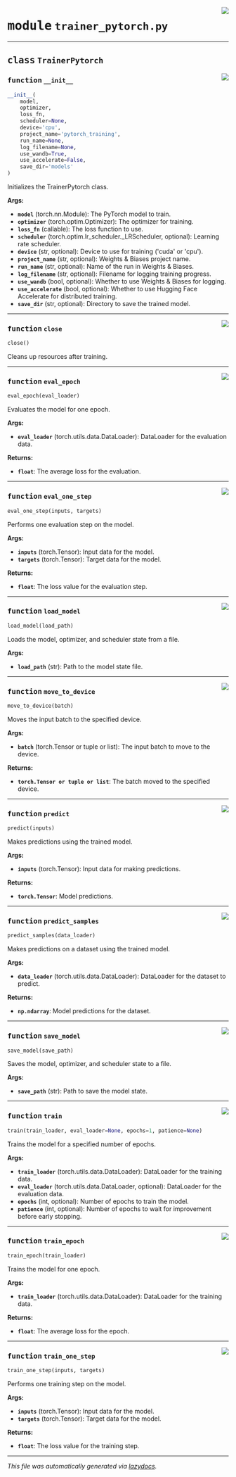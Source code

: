 <!-- markdownlint-disable -->

<a href="../trainer_pytorch/trainer_pytorch.py#L0"><img align="right" style="float:right;" src="https://img.shields.io/badge/-source-cccccc?style=flat-square"></a>

# <kbd>module</kbd> `trainer_pytorch.py`






---

## <kbd>class</kbd> `TrainerPytorch`




<a href="../trainer_pytorch/trainer_pytorch.py#L9"><img align="right" style="float:right;" src="https://img.shields.io/badge/-source-cccccc?style=flat-square"></a>

### <kbd>function</kbd> `__init__`

```python
__init__(
    model,
    optimizer,
    loss_fn,
    scheduler=None,
    device='cpu',
    project_name='pytorch_training',
    run_name=None,
    log_filename=None,
    use_wandb=True,
    use_accelerate=False,
    save_dir='models'
)
```

Initializes the TrainerPytorch class. 



**Args:**
 
 - <b>`model`</b> (torch.nn.Module):  The PyTorch model to train. 
 - <b>`optimizer`</b> (torch.optim.Optimizer):  The optimizer for training. 
 - <b>`loss_fn`</b> (callable):  The loss function to use. 
 - <b>`scheduler`</b> (torch.optim.lr_scheduler._LRScheduler, optional):  Learning rate scheduler. 
 - <b>`device`</b> (str, optional):  Device to use for training ('cuda' or 'cpu'). 
 - <b>`project_name`</b> (str, optional):  Weights & Biases project name. 
 - <b>`run_name`</b> (str, optional):  Name of the run in Weights & Biases. 
 - <b>`log_filename`</b> (str, optional):  Filename for logging training progress. 
 - <b>`use_wandb`</b> (bool, optional):  Whether to use Weights & Biases for logging. 
 - <b>`use_accelerate`</b> (bool, optional):  Whether to use Hugging Face Accelerate for distributed training. 
 - <b>`save_dir`</b> (str, optional):  Directory to save the trained model. 




---

<a href="../trainer_pytorch/trainer_pytorch.py#L297"><img align="right" style="float:right;" src="https://img.shields.io/badge/-source-cccccc?style=flat-square"></a>

### <kbd>function</kbd> `close`

```python
close()
```

Cleans up resources after training. 

---

<a href="../trainer_pytorch/trainer_pytorch.py#L154"><img align="right" style="float:right;" src="https://img.shields.io/badge/-source-cccccc?style=flat-square"></a>

### <kbd>function</kbd> `eval_epoch`

```python
eval_epoch(eval_loader)
```

Evaluates the model for one epoch. 

**Args:**
 
 - <b>`eval_loader`</b> (torch.utils.data.DataLoader):  DataLoader for the evaluation data. 

**Returns:**
 
 - <b>`float`</b>:  The average loss for the evaluation. 

---

<a href="../trainer_pytorch/trainer_pytorch.py#L117"><img align="right" style="float:right;" src="https://img.shields.io/badge/-source-cccccc?style=flat-square"></a>

### <kbd>function</kbd> `eval_one_step`

```python
eval_one_step(inputs, targets)
```

Performs one evaluation step on the model. 

**Args:**
 
 - <b>`inputs`</b> (torch.Tensor):  Input data for the model. 
 - <b>`targets`</b> (torch.Tensor):  Target data for the model. 

**Returns:**
 
 - <b>`float`</b>:  The loss value for the evaluation step. 

---

<a href="../trainer_pytorch/trainer_pytorch.py#L280"><img align="right" style="float:right;" src="https://img.shields.io/badge/-source-cccccc?style=flat-square"></a>

### <kbd>function</kbd> `load_model`

```python
load_model(load_path)
```

Loads the model, optimizer, and scheduler state from a file. 

**Args:**
 
 - <b>`load_path`</b> (str):  Path to the model state file. 

---

<a href="../trainer_pytorch/trainer_pytorch.py#L71"><img align="right" style="float:right;" src="https://img.shields.io/badge/-source-cccccc?style=flat-square"></a>

### <kbd>function</kbd> `move_to_device`

```python
move_to_device(batch)
```

Moves the input batch to the specified device. 

**Args:**
 
 - <b>`batch`</b> (torch.Tensor or tuple or list):  The input batch to move to the device.    

**Returns:**
 
 - <b>`torch.Tensor or tuple or list`</b>:  The batch moved to the specified device. 

---

<a href="../trainer_pytorch/trainer_pytorch.py#L219"><img align="right" style="float:right;" src="https://img.shields.io/badge/-source-cccccc?style=flat-square"></a>

### <kbd>function</kbd> `predict`

```python
predict(inputs)
```

Makes predictions using the trained model. 

**Args:**
 
 - <b>`inputs`</b> (torch.Tensor):  Input data for making predictions. 

**Returns:**
 
 - <b>`torch.Tensor`</b>:  Model predictions. 

---

<a href="../trainer_pytorch/trainer_pytorch.py#L232"><img align="right" style="float:right;" src="https://img.shields.io/badge/-source-cccccc?style=flat-square"></a>

### <kbd>function</kbd> `predict_samples`

```python
predict_samples(data_loader)
```

Makes predictions on a dataset using the trained model. 

**Args:**
 
 - <b>`data_loader`</b> (torch.utils.data.DataLoader):  DataLoader for the dataset to predict. 

**Returns:**
 
 - <b>`np.ndarray`</b>:  Model predictions for the dataset. 

---

<a href="../trainer_pytorch/trainer_pytorch.py#L249"><img align="right" style="float:right;" src="https://img.shields.io/badge/-source-cccccc?style=flat-square"></a>

### <kbd>function</kbd> `save_model`

```python
save_model(save_path)
```

Saves the model, optimizer, and scheduler state to a file. 

**Args:**
 
 - <b>`save_path`</b> (str):  Path to save the model state. 

---

<a href="../trainer_pytorch/trainer_pytorch.py#L175"><img align="right" style="float:right;" src="https://img.shields.io/badge/-source-cccccc?style=flat-square"></a>

### <kbd>function</kbd> `train`

```python
train(train_loader, eval_loader=None, epochs=1, patience=None)
```

Trains the model for a specified number of epochs. 

**Args:**
 
 - <b>`train_loader`</b> (torch.utils.data.DataLoader):  DataLoader for the training data. 
 - <b>`eval_loader`</b> (torch.utils.data.DataLoader, optional):  DataLoader for the evaluation data. 
 - <b>`epochs`</b> (int, optional):  Number of epochs to train the model. 
 - <b>`patience`</b> (int, optional):  Number of epochs to wait for improvement before early stopping. 

---

<a href="../trainer_pytorch/trainer_pytorch.py#L134"><img align="right" style="float:right;" src="https://img.shields.io/badge/-source-cccccc?style=flat-square"></a>

### <kbd>function</kbd> `train_epoch`

```python
train_epoch(train_loader)
```

Trains the model for one epoch. 

**Args:**
 
 - <b>`train_loader`</b> (torch.utils.data.DataLoader):  DataLoader for the training data. 

**Returns:**
 
 - <b>`float`</b>:  The average loss for the epoch. 

---

<a href="../trainer_pytorch/trainer_pytorch.py#L86"><img align="right" style="float:right;" src="https://img.shields.io/badge/-source-cccccc?style=flat-square"></a>

### <kbd>function</kbd> `train_one_step`

```python
train_one_step(inputs, targets)
```

Performs one training step on the model. 

**Args:**
 
 - <b>`inputs`</b> (torch.Tensor):  Input data for the model. 
 - <b>`targets`</b> (torch.Tensor):  Target data for the model. 

**Returns:**
 
 - <b>`float`</b>:  The loss value for the training step. 




---

_This file was automatically generated via [lazydocs](https://github.com/ml-tooling/lazydocs)._
